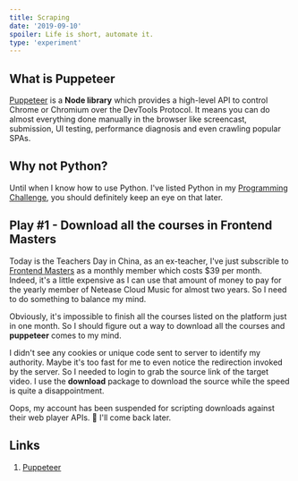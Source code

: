 ```yaml
---
title: Scraping
date: '2019-09-10'
spoiler: Life is short, automate it.
type: 'experiment'
---
```


## What is Puppeteer

[Puppeteer](https://pptr.dev/) is a **Node library** which provides a high-level API to control Chrome or Chromium over the DevTools Protocol. It means you can do almost everything done manually in the browser like screencast, submission, UI testing, performance diagnosis and even crawling popular SPAs.

## Why not Python?

Until when I know how to use Python. I've listed Python in my [Programming Challenge](/programming-challenge), you should definitely keep an eye on that later.

## Play #1 - Download all the courses in Frontend Masters

Today is the Teachers Day in China, as an ex-teacher, I've just subscrible to [Frontend Masters](https://frontendmasters.com/) as a monthly member which costs $39 per month. Indeed, it's a little expensive as I can use that amount of money to pay for the yearly member of Netease Cloud Music for almost two years. So I need to do something to balance my mind.

Obviously, it's impossible to finish all the courses listed on the platform just in one month. So I should figure out a way to download all the courses and **puppeteer** comes to my mind.

I didn't see any cookies or unique code sent to server to identify my authority. Maybe it's too fast for me to even notice the redirection invoked by the server. So I needed to login to grab the source link of the target video. I use the **download** package to download the source while the speed is quite a disappointment.

Oops, my account has been suspended for scripting downloads against their web player APIs. 🤫 I'll come back later.

## Links
1. [Puppeteer](https://pptr.dev/)

